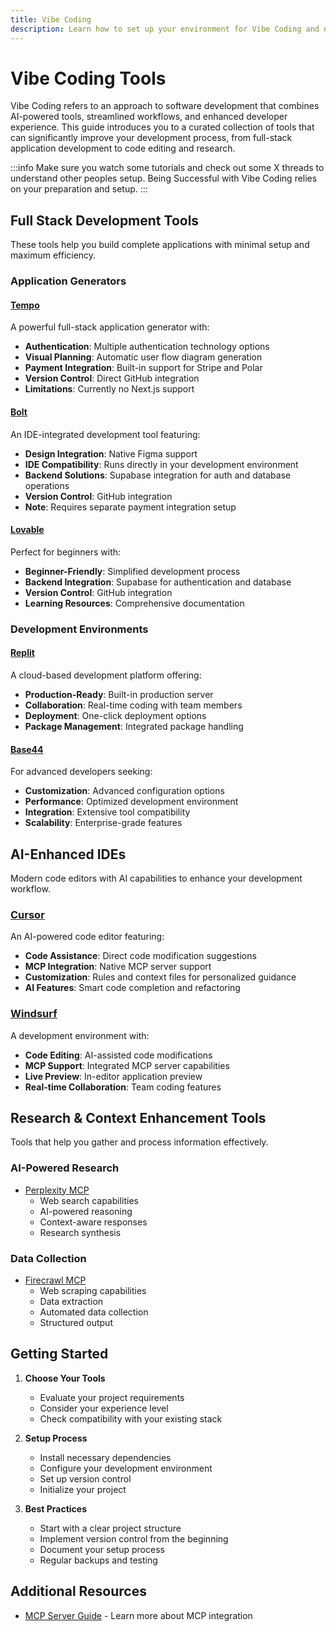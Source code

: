 ```yaml
---
title: Vibe Coding
description: Learn how to set up your environment for Vibe Coding and discover tools that enhance your development workflow
---
```


# Vibe Coding Tools

Vibe Coding refers to an approach to software development that combines AI-powered tools, streamlined workflows, and enhanced developer experience. This guide introduces you to a curated collection of tools that can significantly improve your development process, from full-stack application development to code editing and research.

:::info
Make sure you watch some tutorials and check out some X threads to understand other peoples setup. Being Successful with Vibe Coding relies on your preparation and setup. 
:::

## Full Stack Development Tools

These tools help you build complete applications with minimal setup and maximum efficiency.

### Application Generators

#### [Tempo](https://www.tempo.new/)
A powerful full-stack application generator with:
- **Authentication**: Multiple authentication technology options
- **Visual Planning**: Automatic user flow diagram generation
- **Payment Integration**: Built-in support for Stripe and Polar
- **Version Control**: Direct GitHub integration
- **Limitations**: Currently no Next.js support

#### [Bolt](https://bolt.new/)
An IDE-integrated development tool featuring:
- **Design Integration**: Native Figma support
- **IDE Compatibility**: Runs directly in your development environment
- **Backend Solutions**: Supabase integration for auth and database operations
- **Version Control**: GitHub integration
- **Note**: Requires separate payment integration setup

#### [Lovable](https://lovable.dev/)
Perfect for beginners with:
- **Beginner-Friendly**: Simplified development process
- **Backend Integration**: Supabase for authentication and database
- **Version Control**: GitHub integration
- **Learning Resources**: Comprehensive documentation

### Development Environments

#### [Replit](https://replit.com/)
A cloud-based development platform offering:
- **Production-Ready**: Built-in production server
- **Collaboration**: Real-time coding with team members
- **Deployment**: One-click deployment options
- **Package Management**: Integrated package handling

#### [Base44](https://base44.app/)
For advanced developers seeking:
- **Customization**: Advanced configuration options
- **Performance**: Optimized development environment
- **Integration**: Extensive tool compatibility
- **Scalability**: Enterprise-grade features

## AI-Enhanced IDEs

Modern code editors with AI capabilities to enhance your development workflow.

### [Cursor](https://www.cursor.com/)
An AI-powered code editor featuring:
- **Code Assistance**: Direct code modification suggestions
- **MCP Integration**: Native MCP server support
- **Customization**: Rules and context files for personalized guidance
- **AI Features**: Smart code completion and refactoring

### [Windsurf](https://windsurf.com/)
A development environment with:
- **Code Editing**: AI-assisted code modifications
- **MCP Support**: Integrated MCP server capabilities
- **Live Preview**: In-editor application preview
- **Real-time Collaboration**: Team coding features

## Research & Context Enhancement Tools

Tools that help you gather and process information effectively.

### AI-Powered Research
- [Perplexity MCP](https://www.perplexity.ai/)
  - Web search capabilities
  - AI-powered reasoning
  - Context-aware responses
  - Research synthesis

### Data Collection
- [Firecrawl MCP](https://www.firecrawl.dev/mcp)
  - Web scraping capabilities
  - Data extraction
  - Automated data collection
  - Structured output

## Getting Started

1. **Choose Your Tools**
   - Evaluate your project requirements
   - Consider your experience level
   - Check compatibility with your existing stack

2. **Setup Process**
   - Install necessary dependencies
   - Configure your development environment
   - Set up version control
   - Initialize your project

3. **Best Practices**
   - Start with a clear project structure
   - Implement version control from the beginning
   - Document your setup process
   - Regular backups and testing

## Additional Resources

- [MCP Server Guide](/build/build-with-ai/mcp) - Learn more about MCP integration
